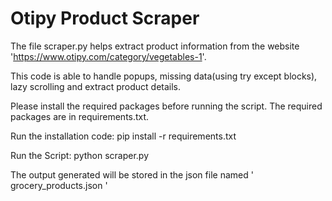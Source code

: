 # Otipy Product Scraper

The file scraper.py helps extract product information from the website 'https://www.otipy.com/category/vegetables-1'. 

This code is able to handle popups, missing data(using try except blocks), lazy scrolling and extract product details.

Please install the required packages before running the script. The required packages are in requirements.txt.

Run the installation code:
    pip install -r requirements.txt

Run the Script: 
    python scraper.py

The output generated will be stored in the json file named ' grocery_products.json '